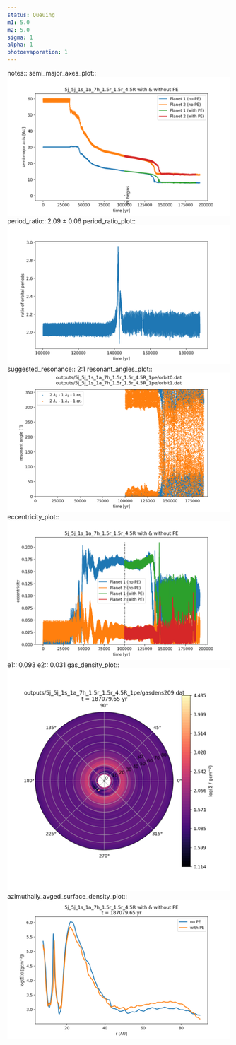 ```yaml
---
status: Queuing
m1: 5.0
m2: 5.0
sigma: 1
alpha: 1
photoevaporation: 1
---
```


notes::
semi_major_axes_plot:: ![semi_major_axes_5j_5j_1s_1a_7h_1.5r_1.5r_4.5R_1pe.png](plots/semi_major_axes/semi_major_axes_5j_5j_1s_1a_7h_1.5r_1.5r_4.5R_1pe.png)
period_ratio:: 2.09 ± 0.06
period_ratio_plot:: ![period_ratio_5j_5j_1s_1a_7h_1.5r_1.5r_4.5R_1pe.png](plots/period_ratio/period_ratio_5j_5j_1s_1a_7h_1.5r_1.5r_4.5R_1pe.png)
suggested_resonance:: 2:1
resonant_angles_plot:: ![resonant_angles_5j_5j_1s_1a_7h_1.5r_1.5r_4.5R_1pe.png](plots/resonant_angles/resonant_angles_5j_5j_1s_1a_7h_1.5r_1.5r_4.5R_1pe.png)
eccentricity_plot:: ![eccentricity_5j_5j_1s_1a_7h_1.5r_1.5r_4.5R_1pe.png](plots/eccentricity/eccentricity_5j_5j_1s_1a_7h_1.5r_1.5r_4.5R_1pe.png)
e1:: 0.093
e2:: 0.031
gas_density_plot:: ![gas_density_5j_5j_1s_1a_7h_1.5r_1.5r_4.5R_1pe.png](plots/gas_density/gas_density_5j_5j_1s_1a_7h_1.5r_1.5r_4.5R_1pe.png)
azimuthally_avged_surface_density_plot:: ![azimuthally_avged_surface_density_5j_5j_1s_1a_7h_1.5r_1.5r_4.5R_1pe.png](plots/azimuthally_avged_surface_density/azimuthally_avged_surface_density_5j_5j_1s_1a_7h_1.5r_1.5r_4.5R_1pe.png)
